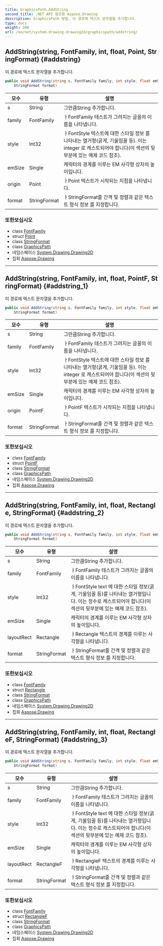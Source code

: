 ```yaml
---
title: GraphicsPath.AddString
second_title: .NET API 참조용 Aspose.Drawing
description: GraphicsPath 방법. 이 경로에 텍스트 문자열을 추가합니다.
type: docs
weight: 200
url: /ko/net/system.drawing.drawing2d/graphicspath/addstring/
---
```

## AddString(string, FontFamily, int, float, Point, StringFormat) {#addstring}

이 경로에 텍스트 문자열을 추가합니다.

```csharp
public void AddString(string s, FontFamily family, int style, float emSize, Point origin, 
    StringFormat format)
```

| 모수 | 유형 | 설명 |
| --- | --- | --- |
| s | String | 그만큼String 추가합니다. |
| family | FontFamily | ㅏFontFamily 테스트가 그려지는 글꼴의 이름을 나타냅니다. |
| style | Int32 | ㅏFontStyle 텍스트에 대한 스타일 정보 를 나타내는 열거형(굵게, 기울임꼴 등). 이는 integer 로 캐스트되어야 합니다(이 섹션의 뒷부분에 있는 예제 코드 참조). |
| emSize | Single | 캐릭터의 경계를 이루는 EM 사각형 상자의 높이입니다. |
| origin | Point | ㅏPoint 텍스트가 시작되는 지점을 나타냅니다. |
| format | StringFormat | ㅏStringFormat줄 간격 및 정렬과 같은 텍스트 형식 정보 를 지정합니다. |

### 또한보십시오

* class [FontFamily](../../../system.drawing/fontfamily/)
* struct [Point](../../../system.drawing/point/)
* class [StringFormat](../../../system.drawing/stringformat/)
* class [GraphicsPath](../)
* 네임스페이스 [System.Drawing.Drawing2D](../../graphicspath/)
* 집회 [Aspose.Drawing](../../../)

---

## AddString(string, FontFamily, int, float, PointF, StringFormat) {#addstring_1}

이 경로에 텍스트 문자열을 추가합니다.

```csharp
public void AddString(string s, FontFamily family, int style, float emSize, PointF origin, 
    StringFormat format)
```

| 모수 | 유형 | 설명 |
| --- | --- | --- |
| s | String | 그만큼String 추가합니다. |
| family | FontFamily | ㅏFontFamily 테스트가 그려지는 글꼴의 이름을 나타냅니다. |
| style | Int32 | ㅏFontStyle 텍스트에 대한 스타일 정보 를 나타내는 열거형(굵게, 기울임꼴 등). 이는 integer 로 캐스트되어야 합니다(이 섹션의 뒷부분에 있는 예제 코드 참조). |
| emSize | Single | 캐릭터의 경계를 이루는 EM 사각형 상자의 높이입니다. |
| origin | PointF | ㅏPointF 텍스트가 시작되는 지점을 나타냅니다. |
| format | StringFormat | ㅏStringFormat줄 간격 및 정렬과 같은 텍스트 형식 정보 를 지정합니다. |

### 또한보십시오

* class [FontFamily](../../../system.drawing/fontfamily/)
* struct [PointF](../../../system.drawing/pointf/)
* class [StringFormat](../../../system.drawing/stringformat/)
* class [GraphicsPath](../)
* 네임스페이스 [System.Drawing.Drawing2D](../../graphicspath/)
* 집회 [Aspose.Drawing](../../../)

---

## AddString(string, FontFamily, int, float, Rectangle, StringFormat) {#addstring_2}

이 경로에 텍스트 문자열을 추가합니다.

```csharp
public void AddString(string s, FontFamily family, int style, float emSize, Rectangle layoutRect, 
    StringFormat format)
```

| 모수 | 유형 | 설명 |
| --- | --- | --- |
| s | String | 그만큼String 추가합니다. |
| family | FontFamily | ㅏFontFamily 테스트가 그려지는 글꼴의 이름을 나타냅니다. |
| style | Int32 | ㅏFontStyle text 에 대한 스타일 정보(굵게, 기울임꼴 등)를 나타내는 열거형입니다. 이는 정수로 캐스트되어야 합니다(이 섹션의 뒷부분에 있는 예제 코드 참조). |
| emSize | Single | 캐릭터의 경계를 이루는 EM 사각형 상자의 높이입니다. |
| layoutRect | Rectangle | ㅏRectangle 텍스트의 경계를 이루는 사각형을 나타냅니다. |
| format | StringFormat | ㅏStringFormat줄 간격 및 정렬과 같은 텍스트 형식 정보 를 지정합니다. |

### 또한보십시오

* class [FontFamily](../../../system.drawing/fontfamily/)
* struct [Rectangle](../../../system.drawing/rectangle/)
* class [StringFormat](../../../system.drawing/stringformat/)
* class [GraphicsPath](../)
* 네임스페이스 [System.Drawing.Drawing2D](../../graphicspath/)
* 집회 [Aspose.Drawing](../../../)

---

## AddString(string, FontFamily, int, float, RectangleF, StringFormat) {#addstring_3}

이 경로에 텍스트 문자열을 추가합니다.

```csharp
public void AddString(string s, FontFamily family, int style, float emSize, RectangleF layoutRect, 
    StringFormat format)
```

| 모수 | 유형 | 설명 |
| --- | --- | --- |
| s | String | 그만큼String 추가합니다. |
| family | FontFamily | ㅏFontFamily 테스트가 그려지는 글꼴의 이름을 나타냅니다. |
| style | Int32 | ㅏFontStyle text 에 대한 스타일 정보(굵게, 기울임꼴 등)를 나타내는 열거형입니다. 이는 정수로 캐스트되어야 합니다(이 섹션의 뒷부분에 있는 예제 코드 참조). |
| emSize | Single | 캐릭터의 경계를 이루는 EM 사각형 상자의 높이입니다. |
| layoutRect | RectangleF | ㅏRectangleF 텍스트의 경계를 이루는 사각형을 나타냅니다. |
| format | StringFormat | ㅏStringFormat줄 간격 및 정렬과 같은 텍스트 형식 정보 를 지정합니다. |

### 또한보십시오

* class [FontFamily](../../../system.drawing/fontfamily/)
* struct [RectangleF](../../../system.drawing/rectanglef/)
* class [StringFormat](../../../system.drawing/stringformat/)
* class [GraphicsPath](../)
* 네임스페이스 [System.Drawing.Drawing2D](../../graphicspath/)
* 집회 [Aspose.Drawing](../../../)


